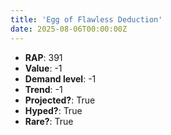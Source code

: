 ```yaml
---
title: 'Egg of Flawless Deduction'
date: 2025-08-06T00:00:00Z
---
```

- **RAP**: 391
- **Value**: -1
- **Demand level**: -1
- **Trend**: -1
- **Projected?**: True
- **Hyped?**: True
- **Rare?**: True
